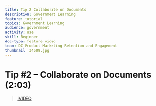 ```yaml
---
title: Tip 2 Collaborate on Documents
description: Government Learning
feature: tutorial
topics: Government Learning
audience: government
activity: use
skill: Beginner
doc-type: feature video
team: DC Product Marketing Retention and Engagement
thumbnail: 34509.jpg
---
```


# Tip #2 – Collaborate on Documents (2:03)

>[!VIDEO](https://video.tv.adobe.com/v/34509)
